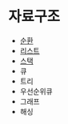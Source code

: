 # 자료구조
- [순환](https://github.com/chldbtjd2272/csbox/blob/master/Data_Structure/%EA%B0%9C%EB%85%90%20%EC%A0%95%EB%A6%AC/%EC%88%9C%ED%99%98.md)
- [리스트](https://github.com/chldbtjd2272/csbox/blob/master/Data_Structure/%EA%B0%9C%EB%85%90%20%EC%A0%95%EB%A6%AC/%EB%A6%AC%EC%8A%A4%ED%8A%B8.md)
- [스택](https://github.com/chldbtjd2272/csbox/blob/master/Data_Structure/%EA%B0%9C%EB%85%90%20%EC%A0%95%EB%A6%AC/%EC%8A%A4%ED%83%9D.md)
- 큐
- 트리
- 우선순위큐
- 그래프
- 해싱